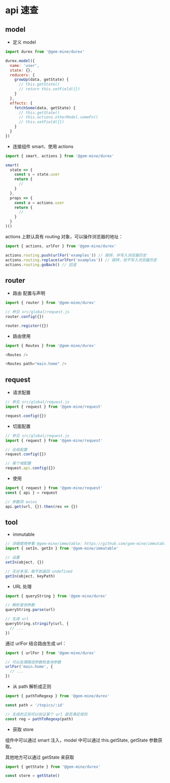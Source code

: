 # api 速查

## model

- 定义 model

```js
import durex from '@gem-mine/durex'

durex.model({
  name: 'user',
  state: {},
  reducers: {
    growUp(data, getState) {
      // this.getState()
      // return this.setField({})
    }
  },
  effects: {
    fetchSome(data, getState) {
      // this.getState()
      // this.actions.otherModel.someFn()
      // this.setField({})
    }
  }
})
```

- 连接组件 smart、使用 actions

```javascript
import { smart, actions } from '@gem-mine/durex'

smart(
  state => {
    const s = state.user
    return {
      //
    }
  },
  props => {
    const a = actions.user
    return {
      //
    }
  }
)()
```

actions 上默认具有 routing 对象，可以操作浏览器的地址：

```jsx
import { actions, urlFor } from '@gem-mine/durex'

actions.routing.push(urlFor('examples')) // 跳转，并写入浏览器历史
actions.routing.replace(urlFor('examples')) // 跳转，但不写入浏览器历史
actions.routing.goBack() // 回退
```

## router

- 路由 配置与声明

```js
import { router } from '@gem-mine/durex'

// 参见 src/global/request.js
router.config({})

router.register({})
```

- 路由使用

```js
import { Routes } from '@gem-mine/durex'

<Routes />

<Routes path="main.home" />
```

## request

- 请求配置

```js
// 参见 src/global/request.js
import { request } from '@gem-mine/request'

request.config({})
```

- 切面配置

```js
// 参见 src/global/request.js
import { request } from '@gem-mine/request'

// 全局配置
request.config({})

// 某个域配置
request.api.config({})
```

- 使用

```js
import { request } from '@gem-mine/request'
const { api } = request

// 参数同 axios
api.get(url, {}).then(res => {})
```

## tool

- immutable

```js
// 详细使用参看 @gem-mine/immutable: https://github.com/gem-mine/immutable
import { setIn, getIn } from '@gem-mine/immutable'

// 设置
setIn(object, {})

// 无论多深，取不到返回 undefined
getIn(object, keyPath)
```

- URL 处理

```js
import { queryString } from '@gem-mine/durex'

// 解析查询参数
queryString.parse(url)

// 生成 url
queryString.stringify(url, {
  // ...
})
```

通过 urlFor 结合路由生成 url：

```js
import { urlFor } from '@gem-mine/durex'

// 可以处理路径参数和查询参数
urlFor('main.home', {
  // ...
})
```

- 从 path 解析成正则

```js
import { pathToRegexp } from '@gem-mine/durex'

const path = '/topics/:id'

// 生成的正则可以验证某个 url 是否满足规则
const reg = pathToRegexp(path)
```

- 获取 store

组件中可以通过 smart 注入，model 中可以通过 this.getState, getState 参数获取。

其他地方可以通过 getState 来获取

```js
import { getState } from '@gem-mine/durex'

const store = getState()
```
